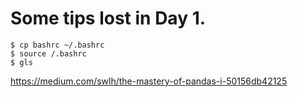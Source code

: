 # Some tips lost in Day 1. 
```shell 
$ cp bashrc ~/.bashrc
$ source /.bashrc
$ gls
```
https://medium.com/swlh/the-mastery-of-pandas-i-50156db42125

